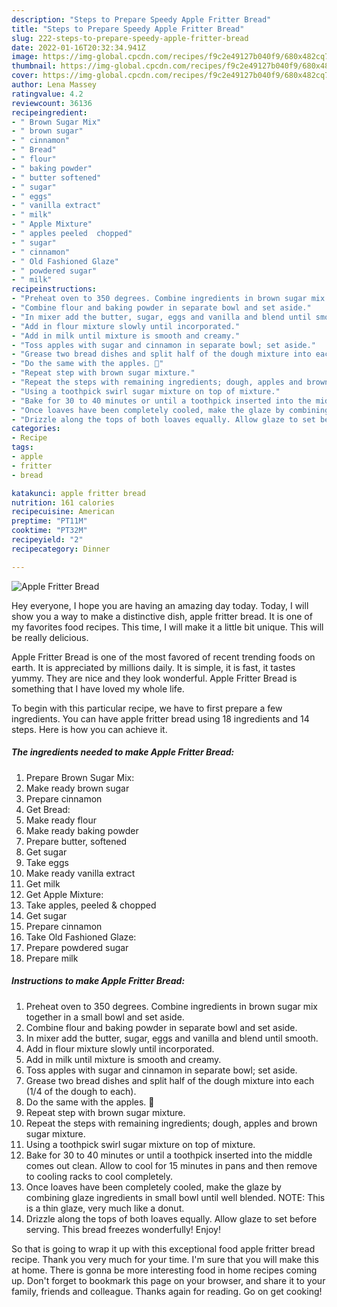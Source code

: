 ```yaml
---
description: "Steps to Prepare Speedy Apple Fritter Bread"
title: "Steps to Prepare Speedy Apple Fritter Bread"
slug: 222-steps-to-prepare-speedy-apple-fritter-bread
date: 2022-01-16T20:32:34.941Z
image: https://img-global.cpcdn.com/recipes/f9c2e49127b040f9/680x482cq70/apple-fritter-bread-recipe-main-photo.jpg
thumbnail: https://img-global.cpcdn.com/recipes/f9c2e49127b040f9/680x482cq70/apple-fritter-bread-recipe-main-photo.jpg
cover: https://img-global.cpcdn.com/recipes/f9c2e49127b040f9/680x482cq70/apple-fritter-bread-recipe-main-photo.jpg
author: Lena Massey
ratingvalue: 4.2
reviewcount: 36136
recipeingredient:
- " Brown Sugar Mix"
- " brown sugar"
- " cinnamon"
- " Bread"
- " flour"
- " baking powder"
- " butter softened"
- " sugar"
- " eggs"
- " vanilla extract"
- " milk"
- " Apple Mixture"
- " apples peeled  chopped"
- " sugar"
- " cinnamon"
- " Old Fashioned Glaze"
- " powdered sugar"
- " milk"
recipeinstructions:
- "Preheat oven to 350 degrees. Combine ingredients in brown sugar mix together in a small bowl and set aside."
- "Combine flour and baking powder in separate bowl and set aside."
- "In mixer add the butter, sugar, eggs and vanilla and blend until smooth."
- "Add in flour mixture slowly until incorporated."
- "Add in milk until mixture is smooth and creamy."
- "Toss apples with sugar and cinnamon in separate bowl; set aside."
- "Grease two bread dishes and split half of the dough mixture into each (1/4 of the dough to each)."
- "Do the same with the apples. 🍎"
- "Repeat step with brown sugar mixture."
- "Repeat the steps with remaining ingredients; dough, apples and brown sugar mixture."
- "Using a toothpick swirl sugar mixture on top of mixture."
- "Bake for 30 to 40 minutes or until a toothpick inserted into the middle comes out clean. Allow to cool for 15 minutes in pans and then remove to cooling racks to cool completely."
- "Once loaves have been completely cooled, make the glaze by combining glaze ingredients in small bowl until well blended. NOTE: This is a thin glaze, very much like a donut."
- "Drizzle along the tops of both loaves equally. Allow glaze to set before serving. This bread freezes wonderfully! Enjoy!"
categories:
- Recipe
tags:
- apple
- fritter
- bread

katakunci: apple fritter bread 
nutrition: 161 calories
recipecuisine: American
preptime: "PT11M"
cooktime: "PT32M"
recipeyield: "2"
recipecategory: Dinner

---
```



![Apple Fritter Bread](https://img-global.cpcdn.com/recipes/f9c2e49127b040f9/680x482cq70/apple-fritter-bread-recipe-main-photo.jpg)

Hey everyone, I hope you are having an amazing day today. Today, I will show you a way to make a distinctive dish, apple fritter bread. It is one of my favorites food recipes. This time, I will make it a little bit unique. This will be really delicious.

Apple Fritter Bread is one of the most favored of recent trending foods on earth. It is appreciated by millions daily. It is simple, it is fast, it tastes yummy. They are nice and they look wonderful. Apple Fritter Bread is something that I have loved my whole life.




To begin with this particular recipe, we have to first prepare a few ingredients. You can have apple fritter bread using 18 ingredients and 14 steps. Here is how you can achieve it.

<!--inarticleads1-->

##### The ingredients needed to make Apple Fritter Bread:

1. Prepare  Brown Sugar Mix:
1. Make ready  brown sugar
1. Prepare  cinnamon
1. Get  Bread:
1. Make ready  flour
1. Make ready  baking powder
1. Prepare  butter, softened
1. Get  sugar
1. Take  eggs
1. Make ready  vanilla extract
1. Get  milk
1. Get  Apple Mixture:
1. Take  apples, peeled &amp; chopped
1. Get  sugar
1. Prepare  cinnamon
1. Take  Old Fashioned Glaze:
1. Prepare  powdered sugar
1. Prepare  milk




<!--inarticleads2-->

##### Instructions to make Apple Fritter Bread:

1. Preheat oven to 350 degrees. Combine ingredients in brown sugar mix together in a small bowl and set aside.
1. Combine flour and baking powder in separate bowl and set aside.
1. In mixer add the butter, sugar, eggs and vanilla and blend until smooth.
1. Add in flour mixture slowly until incorporated.
1. Add in milk until mixture is smooth and creamy.
1. Toss apples with sugar and cinnamon in separate bowl; set aside.
1. Grease two bread dishes and split half of the dough mixture into each (1/4 of the dough to each).
1. Do the same with the apples. 🍎
1. Repeat step with brown sugar mixture.
1. Repeat the steps with remaining ingredients; dough, apples and brown sugar mixture.
1. Using a toothpick swirl sugar mixture on top of mixture.
1. Bake for 30 to 40 minutes or until a toothpick inserted into the middle comes out clean. Allow to cool for 15 minutes in pans and then remove to cooling racks to cool completely.
1. Once loaves have been completely cooled, make the glaze by combining glaze ingredients in small bowl until well blended. NOTE: This is a thin glaze, very much like a donut.
1. Drizzle along the tops of both loaves equally. Allow glaze to set before serving. This bread freezes wonderfully! Enjoy!




So that is going to wrap it up with this exceptional food apple fritter bread recipe. Thank you very much for your time. I'm sure that you will make this at home. There is gonna be more interesting food in home recipes coming up. Don't forget to bookmark this page on your browser, and share it to your family, friends and colleague. Thanks again for reading. Go on get cooking!
